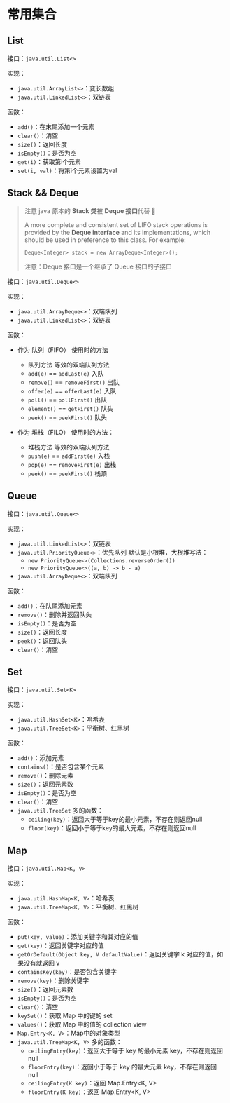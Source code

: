 # 常用集合

## List

接口：`java.util.List<>`

实现：
- `java.util.ArrayList<>`：变长数组
- `java.util.LinkedList<>`：双链表

函数：
- `add()`：在末尾添加一个元素
- `clear()`：清空
- `size()`：返回长度
- `isEmpty()`：是否为空
- `get(i)`：获取第i个元素
- `set(i, val)`：将第i个元素设置为val

## Stack && Deque

> 注意 java 原本的 **Stack 类**被 **Deque 接口**代替 🥳
> 
> A more complete and consistent set of LIFO stack operations is provided by the **Deque interface** and its implementations, which should be used in preference to this class. For example:
> 
> `Deque<Integer> stack = new ArrayDeque<Integer>();`
> 
> 注意：Deque 接口是一个继承了 Queue 接口的子接口

接口：`java.util.Deque<>`

实现：
- `java.util.ArrayDeque<>`：双端队列
- `java.util.LinkedList<>`：双链表

函数：
- 作为 队列（FIFO） 使用时的方法
    * 队列方法	等效的双端队列方法
    * `add(e)` == `addLast(e)` 入队
    * `remove()` == `removeFirst()` 出队
    * `offer(e)` == `offerLast(e)` 入队
    * `poll()` == `pollFirst()` 出队
    * `element()` == `getFirst()` 队头
    * `peek()` == `peekFirst()` 队头

- 作为 堆栈（FILO） 使用时的方法：
    * 堆栈方法	等效的双端队列方法
    * `push(e)` == `addFirst(e)` 入栈
    * `pop(e)` == `removeFirst(e)` 出栈
    * `peek()` == `peekFirst()` 栈顶

## Queue

接口：`java.util.Queue<>`

实现：
- `java.util.LinkedList<>`：双链表
- `java.util.PriorityQueue<>`：优先队列
默认是小根堆，大根堆写法：
    - `new PriorityQueue<>(Collections.reverseOrder())`
    - `new PriorityQueue<>((a, b) -> b - a)`
- `java.util.ArrayDeque<>`：双端队列

函数：
- `add()`：在队尾添加元素
- `remove()`：删除并返回队头
- `isEmpty()`：是否为空
- `size()`：返回长度
- `peek()`：返回队头
- `clear()`：清空

## Set

接口：`java.util.Set<K>`

实现：
- `java.util.HashSet<K>`：哈希表
- `java.util.TreeSet<K>`：平衡树、红黑树

函数：
- `add()`：添加元素
- `contains()`：是否包含某个元素
- `remove()`：删除元素
- `size()`：返回元素数
- `isEmpty()`：是否为空
- `clear()`：清空
- `java.util.TreeSet` 多的函数：
    - `ceiling(key)`：返回大于等于key的最小元素，不存在则返回null
    - `floor(key)`：返回小于等于key的最大元素，不存在则返回null

## Map
接口：`java.util.Map<K, V>`

实现：
- `java.util.HashMap<K, V>`：哈希表
- `java.util.TreeMap<K, V>`：平衡树、红黑树

函数：
- `put(key, value)`：添加关键字和其对应的值
- `get(key)`：返回关键字对应的值
- `getOrDefault(Object key, V defaultValue)`：返回关键字 k 对应的值，如果没有就返回 v
- `containsKey(key)`：是否包含关键字
- `remove(key)`：删除关键字
- `size()`：返回元素数
- `isEmpty()`：是否为空
- `clear()`：清空
- `keySet()`：获取 Map 中的键的 set
- `values()`：获取 Map 中的值的 collection view
- `Map.Entry<K, V>`：Map中的对象类型
- `java.util.TreeMap<K, V>` 多的函数：
    - `ceilingEntry(key)`：返回大于等于 key 的最小元素 key，不存在则返回 null
    - `floorEntry(key)`：返回小于等于 key 的最大元素 key，不存在则返回 null
    - `ceilingEntry(K key)`：返回 Map.Entry<K, V>
    - `floorEntry(K key)`：返回 Map.Entry<K, V>



